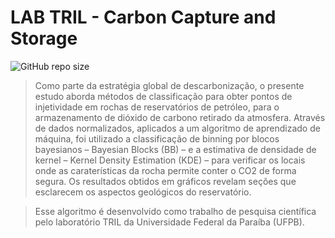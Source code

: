 # LAB TRIL - Carbon Capture and Storage

![GitHub repo size](https://img.shields.io/github/repo-size/YhasmimTigre/TRIL-Net-Zero)

> Como parte da estratégia global de descarbonização, o presente estudo aborda métodos de classificação para obter pontos de injetividade em rochas de reservatórios de petróleo, para o armazenamento de dióxido de carbono retirado da atmosfera. Através de dados normalizados, aplicados a um algoritmo de aprendizado de máquina, foi utilizado a classificação de binning por blocos bayesianos – Bayesian Blocks (BB) – e a estimativa de densidade de kernel – Kernel Density Estimation (KDE) – para verificar os locais onde as caraterísticas da rocha permite conter o CO2 de forma segura. Os resultados obtidos em gráficos revelam seções que esclarecem os aspectos geológicos do reservatório.

> Esse algoritmo é desenvolvido como trabalho de pesquisa científica pelo laboratório TRIL da Universidade Federal da Paraíba (UFPB).

